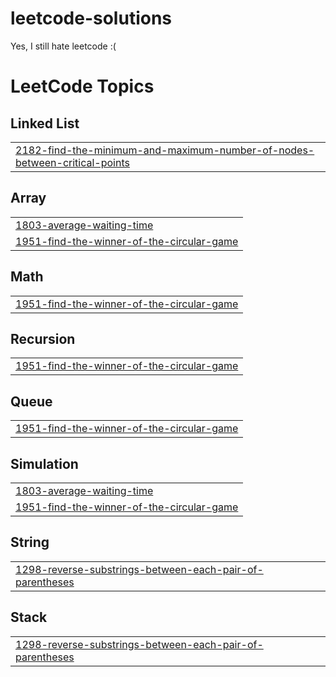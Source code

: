 # leetcode-solutions
Yes, I still hate leetcode :(

<!---LeetCode Topics Start-->
# LeetCode Topics
## Linked List
|  |
| ------- |
| [2182-find-the-minimum-and-maximum-number-of-nodes-between-critical-points](https://github.com/chonyy/leetcode-solutions/tree/master/2182-find-the-minimum-and-maximum-number-of-nodes-between-critical-points) |
## Array
|  |
| ------- |
| [1803-average-waiting-time](https://github.com/chonyy/leetcode-solutions/tree/master/1803-average-waiting-time) |
| [1951-find-the-winner-of-the-circular-game](https://github.com/chonyy/leetcode-solutions/tree/master/1951-find-the-winner-of-the-circular-game) |
## Math
|  |
| ------- |
| [1951-find-the-winner-of-the-circular-game](https://github.com/chonyy/leetcode-solutions/tree/master/1951-find-the-winner-of-the-circular-game) |
## Recursion
|  |
| ------- |
| [1951-find-the-winner-of-the-circular-game](https://github.com/chonyy/leetcode-solutions/tree/master/1951-find-the-winner-of-the-circular-game) |
## Queue
|  |
| ------- |
| [1951-find-the-winner-of-the-circular-game](https://github.com/chonyy/leetcode-solutions/tree/master/1951-find-the-winner-of-the-circular-game) |
## Simulation
|  |
| ------- |
| [1803-average-waiting-time](https://github.com/chonyy/leetcode-solutions/tree/master/1803-average-waiting-time) |
| [1951-find-the-winner-of-the-circular-game](https://github.com/chonyy/leetcode-solutions/tree/master/1951-find-the-winner-of-the-circular-game) |
## String
|  |
| ------- |
| [1298-reverse-substrings-between-each-pair-of-parentheses](https://github.com/chonyy/leetcode-solutions/tree/master/1298-reverse-substrings-between-each-pair-of-parentheses) |
## Stack
|  |
| ------- |
| [1298-reverse-substrings-between-each-pair-of-parentheses](https://github.com/chonyy/leetcode-solutions/tree/master/1298-reverse-substrings-between-each-pair-of-parentheses) |
<!---LeetCode Topics End-->